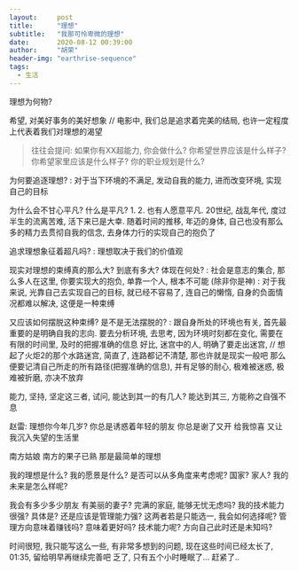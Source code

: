 ```yaml
---
layout:     post
title:      "理想"
subtitle:   "我那可怜卑微的理想"
date:       2020-08-12 00:39:00
author:     "胡荣"
header-img: "earthrise-sequence"
tags:
  - 生活
---
```




理想为何物?

希望, 对美好事务的美好想象
// 电影中, 我们总是追求着完美的结局, 也许一定程度上代表着我们对理想的渴望

> 往往会提问: 如果你有XX超能力, 你会做什么?
> 你希望世界应该是什么样子?
> 你希望家里应该是什么样子?
> 你的职业规划是什么?

为何要追逐理想?
: 对于当下环境的不满足, 发动自我的能力, 进而改变环境, 实现自己的目标

为什么会不甘心平凡? 什么是平凡? 
1. 
2. 也有人愿意平凡. 20世纪, 战乱年代, 度过半生的流离苦难, 活下来已是大幸. 随着时间的推移, 年迈的身体, 自己也没有那么多的精力去贯彻自我的信念, 去身体力行的实现自己的抱负了

追求理想象征着超凡吗?
: 理想取决于我们的价值观

现实对理想的束缚真的那么大? 到底有多大? 体现在何处?
: 社会是意志的集合, 那么多人在这里, 你要实现大的抱负, 单靠一个人, 根本不可能 (除非你是神)
: 对于我来说, 光靠自己去实现自己的目标, 就已经不容易了, 连自己的懒惰, 自身的负面情况都难以解决, 这便是一种束缚

又应该如何摆脱这种束缚? 是不是无法摆脱的? 
: 跟自身所处的环境也有关, 首先最重要的是明确自我的志向. 
要去分析环境, 去思考, 因为环境时刻都在变化, 需要在有限的时间里, 及时的把握准确的信息
好比, 迷宫中的人, 明确了要走出迷宫, // 想起了火炬2的那个水路迷宫, 简直了, 连路都记不清楚, 那也许就是现实一般吧
那么便要记清自己所走的所有路径(把握准确的信息), 并有足够的耐心, 极难被迷惑, 极难被折磨, 亦决不放弃

能力, 坚持, 坚定这三者, 试问, 能达到其一的有几人? 能达到其三, 方能称之自强不息

赵雷:
理想你今年几岁?
你总是诱惑着年轻的朋友
你总是谢了又开 给我惊喜
又让我沉入失望的生活里

南方姑娘
南方的果子已熟 那是最简单的理想

我的理想是什么? 我的愿景是什么?
是否可以从多角度来考虑呢?
国家? 家人? 我的未来是怎么样呢? 

我会有多少多少朋友
有美丽的妻子?
完满的家庭, 能够无忧无虑吗?
我的技术能力很强? 具体是? 还是应该是管理能力强?  这两者若是只能选一, 我会如何选择呢?
管理方向意味着赚钱吗? 意味着更好吗?
技术能力呢? 方向自己此时还是未知吗?


时间很短, 我只能写这么一些, 有非常多想到的问题, 现在这些时间已经太长了, 01:35, 留给明早再继续完善吧
乏了, 只有五个小时睡眠了... 赶紧了..